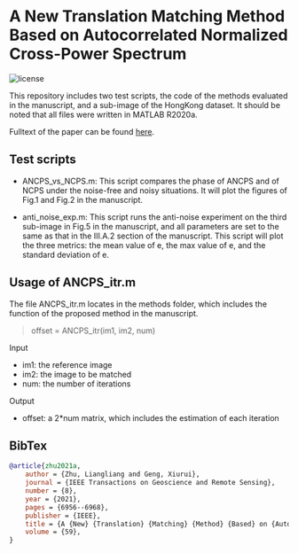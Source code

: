 # A New Translation Matching Method Based on Autocorrelated Normalized Cross-Power Spectrum

![license](https://img.shields.io/github/license/shinyypig/ancps)

This repository includes two test scripts, the code of the methods evaluated in the manuscript, and a sub-image of the HongKong dataset. It should be noted that all files were written in MATLAB R2020a.

Fulltext of the paper can be found [here](./ANCPS.pdf).

## Test scripts

- ANCPS_vs_NCPS.m: This script compares the phase of ANCPS and of NCPS under the noise-free and noisy situations. It will plot the figures of Fig.1 and Fig.2 in the manuscript.

- anti_noise_exp.m: This script runs the anti-noise experiment on the third sub-image in Fig.5 in the manuscript, and all parameters are set to the same as that in the III.A.2 section of the manuscript. This script will plot the three metrics: the mean value of e, the max value of e, and the standard deviation of e.

## Usage of ANCPS_itr.m

The file ANCPS_itr.m locates in the methods folder, which includes the function of the proposed method in the manuscript.

> offset = ANCPS_itr(im1, im2, num)

Input

- im1: the reference image
- im2: the image to be matched
- num: the number of iterations

Output

- offset: a 2\*num matrix, which includes the estimation of each iteration

## BibTex

```bib
@article{zhu2021a,
	author = {Zhu, Liangliang and Geng, Xiurui},
	journal = {IEEE Transactions on Geoscience and Remote Sensing},
	number = {8},
	year = {2021},
	pages = {6956--6968},
	publisher = {IEEE},
	title = {A {New} {Translation} {Matching} {Method} {Based} on {Autocorrelated} {Normalized} {Cross}-{Power} {Spectrum}},
	volume = {59},
}
```

